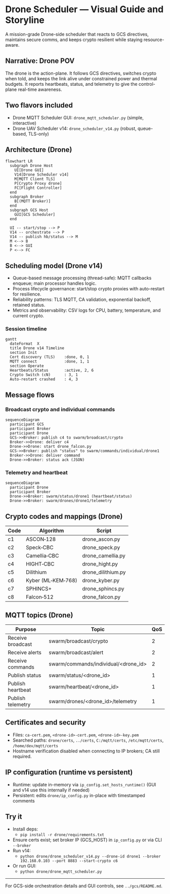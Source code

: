 # Drone Scheduler — Visual Guide and Storyline

A mission-grade Drone-side scheduler that reacts to GCS directives, maintains secure comms, and keeps crypto resilient while staying resource-aware.

## Narrative: Drone POV

The drone is the action-plane. It follows GCS directives, switches crypto when told, and keeps the link alive under constrained power and thermal budgets. It reports heartbeats, status, and telemetry to give the control-plane real-time awareness.

## Two flavors included

- Drone MQTT Scheduler GUI: `drone_mqtt_scheduler.py` (simple, interactive)
- Drone UAV Scheduler v14: `drone_scheduler_v14.py` (robust, queue-based, TLS-only)

## Architecture (Drone)

```mermaid
flowchart LR
  subgraph Drone Host
    UI[Drone GUI]
    V14[Drone Scheduler v14]
    M[MQTT Client TLS]
    P[Crypto Proxy drone]
    FC[Flight Controller]
  end
  subgraph Broker
    B[(MQTT Broker)]
  end
  subgraph GCS Host
    GUI[GCS Scheduler]
  end

  UI -- start/stop --> P
  V14 -- orchestrate --> P
  V14 -- publish hb/status --> M
  M <--> B
  B <--> GUI
  P <--> FC
```

## Scheduling model (Drone v14)

- Queue-based message processing (thread-safe): MQTT callbacks enqueue; main processor handles logic.
- Process lifecycle governance: start/stop crypto proxies with auto-restart for resilience.
- Reliability patterns: TLS MQTT, CA validation, exponential backoff, retained status.
- Metrics and observability: CSV logs for CPU, battery, temperature, and current crypto.

### Session timeline

```mermaid
gantt
  dateFormat  X
  title Drone v14 Timeline
  section Init
  Cert discovery (TLS)    :done, 0, 1
  MQTT connect            :done, 1, 1
  section Operate
  Heartbeats/Status       :active, 2, 6
  Crypto Switch (cN)      : 3, 1
  Auto-restart crashed    : 4, 3
```

## Message flows

### Broadcast crypto and individual commands

```mermaid
sequenceDiagram
  participant GCS
  participant Broker
  participant Drone
  GCS->>Broker: publish c4 to swarm/broadcast/crypto
  Broker->>Drone: deliver c4
  Drone->>Drone: start drone_falcon.py
  GCS->>Broker: publish "status" to swarm/commands/individual/drone1
  Broker->>Drone: deliver command
  Drone->>Broker: status ack (JSON)
```

### Telemetry and heartbeat

```mermaid
sequenceDiagram
  participant Drone
  participant Broker
  Drone->>Broker: swarm/status/drone1 (heartbeat/status)
  Drone->>Broker: swarm/drones/drone1/telemetry
```

## Crypto codes and mappings (Drone)

| Code | Algorithm         | Script               |
|------|-------------------|----------------------|
| c1   | ASCON‑128         | drone_ascon.py       |
| c2   | Speck‑CBC         | drone_speck.py       |
| c3   | Camellia‑CBC      | drone_camellia.py    |
| c4   | HIGHT‑CBC         | drone_hight.py       |
| c5   | Dilithium         | drone_dilithium.py   |
| c6   | Kyber (ML‑KEM‑768)| drone_kyber.py       |
| c7   | SPHINCS+          | drone_sphincs.py     |
| c8   | Falcon‑512        | drone_falcon.py      |

## MQTT topics (Drone)

| Purpose              | Topic                                  | QoS |
|----------------------|----------------------------------------|-----|
| Receive broadcast    | swarm/broadcast/crypto                 | 2   |
| Receive alerts       | swarm/broadcast/alert                  | 2   |
| Receive commands     | swarm/commands/individual/<drone_id>   | 2   |
| Publish status       | swarm/status/<drone_id>                | 1   |
| Publish heartbeat    | swarm/heartbeat/<drone_id>             | 1   |
| Publish telemetry    | swarm/drones/<drone_id>/telemetry      | 1   |

## Certificates and security

- Files: `ca-cert.pem`, `<drone-id>-cert.pem`, `<drone-id>-key.pem`
- Searched paths: `drone/certs`, `../certs`, `C:/mqtt/certs`, `/etc/mqtt/certs`, `/home/dev/mqtt/certs`
- Hostname verification disabled when connecting to IP brokers; CA still required.

## IP configuration (runtime vs persistent)

- Runtime: update in-memory via `ip_config.set_hosts_runtime()` (GUI and v14 use this internally if needed)
- Persistent: edits `drone/ip_config.py` in-place with timestamped comments

## Try it

- Install deps:
  - `pip install -r drone/requirements.txt`
- Ensure certs exist; set broker IP (GCS_HOST) in `ip_config.py` or via CLI `--broker`
- Run v14:
  - `python drone/drone_scheduler_v14.py --drone-id drone1 --broker 192.168.0.103 --port 8883 --start-crypto c6`
- Or run GUI:
  - `python drone/drone_mqtt_scheduler.py`

---
For GCS-side orchestration details and GUI controls, see `../gcs/README.md`.

